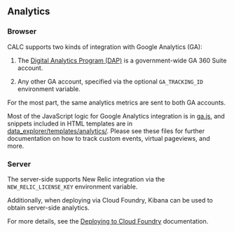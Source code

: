 ## Analytics

### Browser

CALC supports two kinds of integration with Google Analytics (GA):

1. The [Digital Analytics Program (DAP)][DAP] is a government-wide
   GA 360 Suite account.

2. Any other GA account, specified via the optional
   `GA_TRACKING_ID` environment variable.

For the most part, the same analytics metrics are sent to both
GA accounts.

Most of the JavaScript logic for Google Analytics integration
is in [ga.js](../frontend/source/js/common/ga.js), and
snippets included in HTML templates are in
[data_explorer/templates/analytics/](../data_explorer/templates/analytics/).
Please see these files for further documentation on how to track custom
events, virtual pageviews, and more.

### Server

The server-side supports New Relic integration via the
`NEW_RELIC_LICENSE_KEY` environment variable.

Additionally, when deploying via Cloud Foundry, Kibana
can be used to obtain server-side analytics.

For more details, see the [Deploying to Cloud Foundry](deploy.md)
documentation.

[DAP]: https://github.com/digital-analytics-program/gov-wide-code

